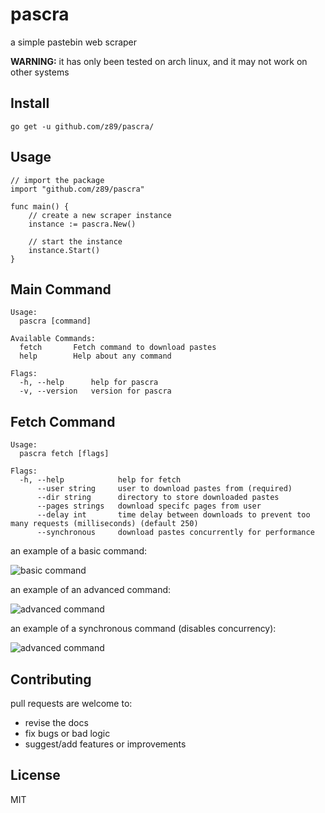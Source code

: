 # pascra

a simple pastebin web scraper

**WARNING:** it has only been tested on arch linux, and it may not work on other systems

## Install

```
go get -u github.com/z89/pascra/
```

## Usage

```golang
// import the package
import "github.com/z89/pascra"

func main() {
    // create a new scraper instance
    instance := pascra.New()

    // start the instance
    instance.Start()
}
```

## Main Command

```
Usage:
  pascra [command]

Available Commands:
  fetch       Fetch command to download pastes
  help        Help about any command

Flags:
  -h, --help      help for pascra
  -v, --version   version for pascra
```

## Fetch Command

```
Usage:
  pascra fetch [flags]

Flags:
  -h, --help            help for fetch
      --user string     user to download pastes from (required)
      --dir string      directory to store downloaded pastes
      --pages strings   download specifc pages from user
      --delay int       time delay between downloads to prevent too many requests (milliseconds) (default 250)
      --synchronous     download pastes concurrently for performance

```

an example of a basic command:

![basic command](https://i.imgur.com/T3UR8w1.gif)

an example of an advanced command:

![advanced command](https://i.imgur.com/pwCXizA.gif)

an example of a synchronous command (disables concurrency):

![advanced command](https://i.imgur.com/nhYhV6H.gif)

## Contributing

pull requests are welcome to:

- revise the docs
- fix bugs or bad logic
- suggest/add features or improvements

## License

MIT
